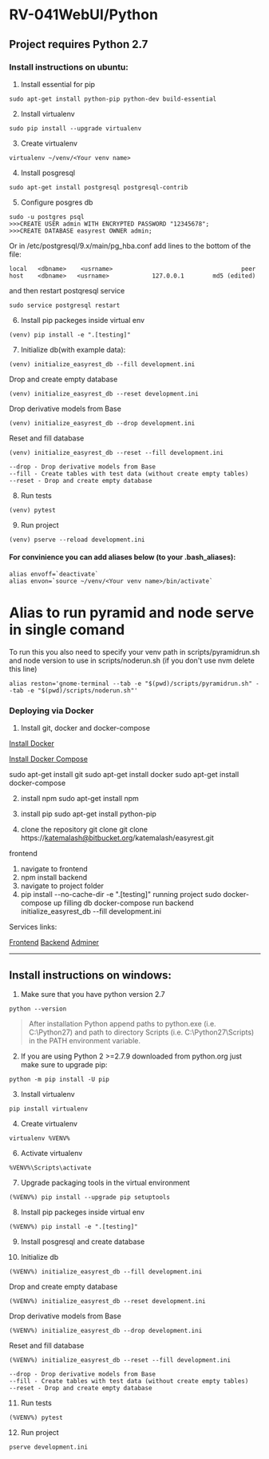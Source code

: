 # RV-041WebUI/Python

## Project requires Python 2.7

### Install instructions on ubuntu:

1. Install essential for pip

`sudo apt-get install python-pip python-dev build-essential`

2. Install virtualenv

`sudo pip install --upgrade virtualenv`

3. Create virtualenv

`virtualenv ~/venv/<Your venv name>`

4. Install posgresql

`sudo apt-get install postgresql postgresql-contrib`

5. Configure posgres db

```
sudo -u postgres psql
>>>CREATE USER admin WITH ENCRYPTED PASSWORD "12345678";
>>>CREATE DATABASE easyrest OWNER admin;
```

Or
in /etc/postgresql/9.x/main/pg_hba.conf add lines to the bottom of the file:

```
local   <dbname>    <usrname>                                    peer
host    <dbname>   <usrname>            127.0.0.1        md5 (edited)
```

and then restart postqresql service

`sudo service postgresql restart`

6. Install pip packeges inside virtual env

`(venv) pip install -e ".[testing]"`

7. Initialize db(with example data):

`(venv) initialize_easyrest_db --fill development.ini`

Drop and create empty database

`(venv) initialize_easyrest_db --reset development.ini`

Drop derivative models from Base

`(venv) initialize_easyrest_db --drop development.ini`

Reset and fill database

`(venv) initialize_easyrest_db --reset --fill development.ini`

```
--drop - Drop derivative models from Base
--fill - Create tables with test data (without create empty tables)
--reset - Drop and create empty database
```

8. Run tests

`(venv) pytest`

9. Run project

`(venv) pserve --reload development.ini`

#### For convinience you can add aliases below (to your .bash_aliases):

```
alias envoff=`deactivate`
alias envon=`source ~/venv/<Your venv name>/bin/activate`
```

# Alias to run pyramid and node serve in single comand

To run this you also need to specify your venv path in scripts/pyramidrun.sh and
node version to use in scripts/noderun.sh (if you don't use nvm delete this line)

```
alias reston='gnome-terminal --tab -e "$(pwd)/scripts/pyramidrun.sh" --tab -e "$(pwd)/scripts/noderun.sh"'
```

### Deploying via Docker

1. Install git, docker and docker-compose

[Install Docker](https://docs.docker.com/install/linux/docker-ce/ubuntu/)

[Install Docker Compose](https://docs.docker.com/compose/install/)

 sudo apt-get install git
 sudo apt-get install docker
 sudo apt-get install docker-compose

2. install npm
 sudo apt-get install npm

3. install pip
 sudo apt-get install python-pip

4. clone the repository
 git clone git clone https://katemalash@bitbucket.org/katemalash/easyrest.git

frontend
1. navigate to frontend
2. npm install
backend
1. navigate to project folder
2. pip install --no-cache-dir -e ".[testing]"
running project
sudo docker-compose up
filling db
docker-compose run backend initialize_easyrest_db --fill development.ini



Services links:

[Frontend](http://127.0.0.1:8880)
[Backend](http://127.0.0.1:8881)
[Adminer](http://127.0.0.1:8882)


---

## Install instructions on windows:

1. Make sure that you have python version 2.7

`python --version`

> After installation Python append paths to python.exe (i.e. C:\Python27) and path to directory Scripts (i.e. C:\Python27\Scripts) in the PATH environment variable.

2. If you are using Python 2 >=2.7.9 downloaded from python.org just make sure to upgrade pip:

`python -m pip install -U pip`

3. Install virtualenv

`pip install virtualenv`

4. Create virtualenv

`virtualenv %VENV%`

6. Activate virtualenv

`%VENV%\Scripts\activate`

7. Upgrade packaging tools in the virtual environment

`(%VENV%) pip install --upgrade pip setuptools`

8. Install pip packeges inside virtual env

`(%VENV%) pip install -e ".[testing]"`

9. Install posgresql and create database

10. Initialize db

`(%VENV%) initialize_easyrest_db --fill development.ini`

Drop and create empty database

`(%VENV%) initialize_easyrest_db --reset development.ini`

Drop derivative models from Base

`(%VENV%) initialize_easyrest_db --drop development.ini`

Reset and fill database

`(%VENV%) initialize_easyrest_db --reset --fill development.ini`

```
--drop - Drop derivative models from Base
--fill - Create tables with test data (without create empty tables)
--reset - Drop and create empty database
```

11. Run tests

`(%VENV%) pytest`

12. Run project

`pserve development.ini`
